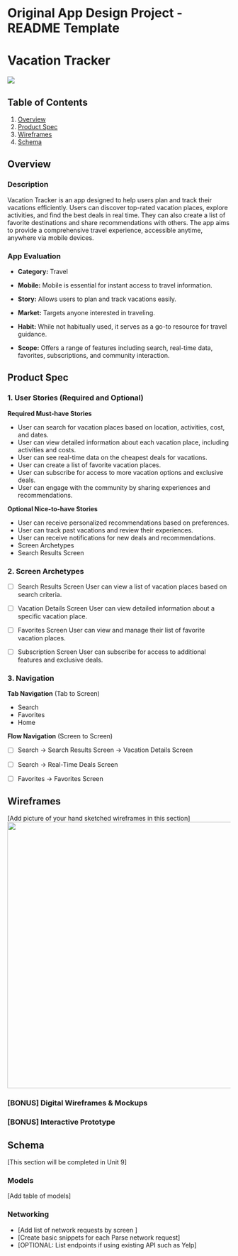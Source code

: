 Original App Design Project - README Template
===

# Vacation Tracker

<div>
    <a href="https://www.loom.com/share/4f73676fe1ae4bfa8788da82dbb40b21">
    </a>
    <a href="https://www.loom.com/share/4f73676fe1ae4bfa8788da82dbb40b21">
      <img style="max-width:300px;" src="https://cdn.loom.com/sessions/thumbnails/4f73676fe1ae4bfa8788da82dbb40b21-with-play.gif">
    </a>
  </div>

## Table of Contents

1. [Overview](#Overview)
2. [Product Spec](#Product-Spec)
3. [Wireframes](#Wireframes)
4. [Schema](#Schema)

## Overview

### Description

Vacation Tracker is an app designed to help users plan and track their vacations efficiently. Users can discover top-rated vacation places, explore activities, and find the best deals in real time. They can also create a list of favorite destinations and share recommendations with others. The app aims to provide a comprehensive travel experience, accessible anytime, anywhere via mobile devices.

### App Evaluation

- **Category:** Travel

- **Mobile:** Mobile is essential for instant access to travel information.
- **Story:** Allows users to plan and track vacations easily.
- **Market:** Targets anyone interested in traveling.
- **Habit:** While not habitually used, it serves as a go-to resource for travel guidance.
- **Scope:** Offers a range of features including search, real-time data, favorites, subscriptions, and community interaction.



## Product Spec

### 1. User Stories (Required and Optional)

**Required Must-have Stories**
* User can search for vacation places based on location, activities, cost, and dates.
* User can view detailed information about each vacation place, including activities and costs.
* User can see real-time data on the cheapest deals for vacations.
* User can create a list of favorite vacation places.
* User can subscribe for access to more vacation options and exclusive deals.
* User can engage with the community by sharing experiences and recommendations.

**Optional Nice-to-have Stories**


* User can receive personalized recommendations based on preferences.
* User can track past vacations and review their experiences.
* User can receive notifications for new deals and recommendations.
* Screen Archetypes
* Search Results Screen

### 2. Screen Archetypes

- [ ] Search Results Screen
User can view a list of vacation places based on search criteria.

- [ ] Vacation Details Screen
User can view detailed information about a specific vacation place.

- [ ] Favorites Screen
User can view and manage their list of favorite vacation places.

- [ ] Subscription Screen
User can subscribe for access to additional features and exclusive deals.



### 3. Navigation

**Tab Navigation** (Tab to Screen)

* Search
* Favorites
* Home

**Flow Navigation** (Screen to Screen)

- [ ] Search -> Search Results Screen -> Vacation Details Screen


- [ ] Search -> Real-Time Deals Screen

- [ ] Favorites -> Favorites Screen

## Wireframes

[Add picture of your hand sketched wireframes in this section]
<img src="YOUR_WIREFRAME_IMAGE_URL" width=600>

### [BONUS] Digital Wireframes & Mockups

### [BONUS] Interactive Prototype

## Schema 

[This section will be completed in Unit 9]

### Models

[Add table of models]

### Networking

- [Add list of network requests by screen ]
- [Create basic snippets for each Parse network request]
- [OPTIONAL: List endpoints if using existing API such as Yelp]
